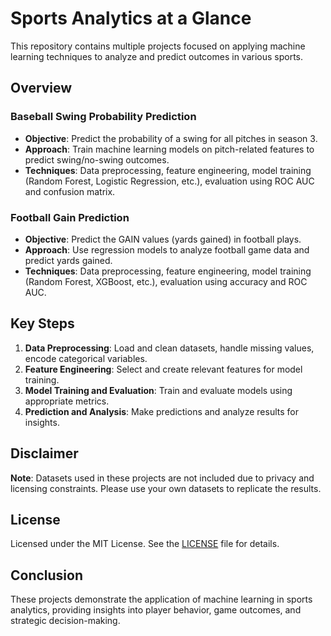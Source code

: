 # Sports Analytics at a Glance

This repository contains multiple projects focused on applying machine learning techniques to analyze and predict outcomes in various sports. 

## Overview

### Baseball Swing Probability Prediction
- **Objective**: Predict the probability of a swing for all pitches in season 3.
- **Approach**: Train machine learning models on pitch-related features to predict swing/no-swing outcomes.
- **Techniques**: Data preprocessing, feature engineering, model training (Random Forest, Logistic Regression, etc.), evaluation using ROC AUC and confusion matrix.

### Football Gain Prediction
- **Objective**: Predict the GAIN values (yards gained) in football plays.
- **Approach**: Use regression models to analyze football game data and predict yards gained.
- **Techniques**: Data preprocessing, feature engineering, model training (Random Forest, XGBoost, etc.), evaluation using accuracy and ROC AUC.

## Key Steps
1. **Data Preprocessing**: Load and clean datasets, handle missing values, encode categorical variables.
2. **Feature Engineering**: Select and create relevant features for model training.
3. **Model Training and Evaluation**: Train and evaluate models using appropriate metrics.
4. **Prediction and Analysis**: Make predictions and analyze results for insights.

## Disclaimer
**Note**: Datasets used in these projects are not included due to privacy and licensing constraints. Please use your own datasets to replicate the results.

## License
Licensed under the MIT License. See the [LICENSE](LICENSE) file for details.

## Conclusion
These projects demonstrate the application of machine learning in sports analytics, providing insights into player behavior, game outcomes, and strategic decision-making.

